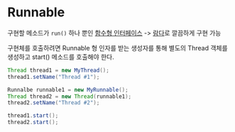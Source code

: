 # Runnable
구현할 메소드가 `run()` 하나 뿐인 [함수형 인터페이스](Functional_Interface) 
-> [람다](Lambda)로 깔끔하게 구현 가능

구현체를 호출하려면 Runnable 형 인자를 받는 생성자를 통해 별도의 Thread 객체를 생성하고 start() 메소드를 호출해야 한다.

```java
Thread thread1 = new MyThread();
thread1.setName("Thread #1");

Runnalbe runnable1 = new MyRunnable();
Thread thread2 = new Thread(runnable1);
thread2.setName("Thread #2");

thread1.start();
thread2.start();
```


